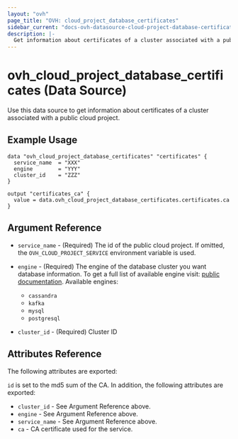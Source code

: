 ```yaml
---
layout: "ovh"
page_title: "OVH: cloud_project_database_certificates"
sidebar_current: "docs-ovh-datasource-cloud-project-database-certificates"
description: |-
  Get information about certificates of a cluster associated with a public cloud project.
---
```


# ovh_cloud_project_database_certificates (Data Source)

Use this data source to get information about certificates of a cluster associated with a public cloud project.

## Example Usage

```hcl
data "ovh_cloud_project_database_certificates" "certificates" {
  service_name  = "XXX"
  engine        = "YYY"
  cluster_id    = "ZZZ"
}

output "certificates_ca" {
  value = data.ovh_cloud_project_database_certificates.certificates.ca
}
```

## Argument Reference

* `service_name` - (Required) The id of the public cloud project. If omitted,
  the `OVH_CLOUD_PROJECT_SERVICE` environment variable is used.

* `engine` - (Required) The engine of the database cluster you want database information. To get a full list of available engine visit:
[public documentation](https://docs.ovh.com/gb/en/publiccloud/databases).
Available engines:
  * `cassandra`
  * `kafka`
  * `mysql`
  * `postgresql`

* `cluster_id` - (Required) Cluster ID

## Attributes Reference

The following attributes are exported:

`id` is set to the md5 sum of the CA. In addition,
the following attributes are exported:

* `cluster_id` - See Argument Reference above.
* `engine` - See Argument Reference above.
* `service_name` - See Argument Reference above.
* `ca` - CA certificate used for the service.
